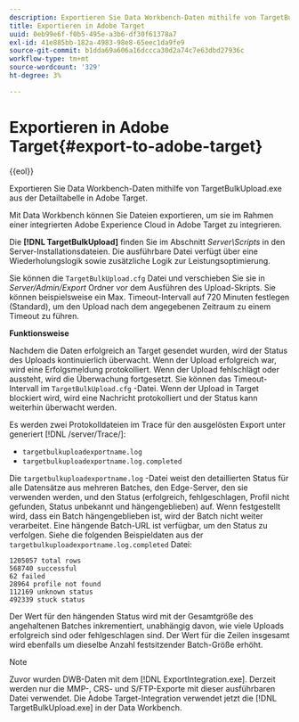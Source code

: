 ```yaml
---
description: Exportieren Sie Data Workbench-Daten mithilfe von TargetBulkUpload.exe aus der Detailtabelle in Adobe Target.
title: Exportieren in Adobe Target
uuid: 0eb99e6f-f0b5-495e-a3b6-df30f61378a7
exl-id: 41e885bb-182a-4983-98e8-65eec1da9fe9
source-git-commit: b1dda69a606a16dccca30d2a74c7e63dbd27936c
workflow-type: tm+mt
source-wordcount: '329'
ht-degree: 3%

---
```


# Exportieren in Adobe Target{#export-to-adobe-target}

{{eol}}

Exportieren Sie Data Workbench-Daten mithilfe von TargetBulkUpload.exe aus der Detailtabelle in Adobe Target.

Mit Data Workbench können Sie Dateien exportieren, um sie im Rahmen einer integrierten Adobe Experience Cloud in Adobe Target zu integrieren.

Die **[!DNL TargetBulkUpload]** finden Sie im Abschnitt *Server\Scripts* in den Server-Installationsdateien. Die ausführbare Datei verfügt über eine Wiederholungslogik sowie zusätzliche Logik zur Leistungsoptimierung.

Sie können die `TargetBulkUpload.cfg` Datei und verschieben Sie sie in *Server/Admin/Export* Ordner vor dem Ausführen des Upload-Skripts. Sie können beispielsweise ein Max. Timeout-Intervall auf 720 Minuten festlegen (Standard), um den Upload nach dem angegebenen Zeitraum zu einem Timeout zu führen.

**Funktionsweise**

Nachdem die Daten erfolgreich an Target gesendet wurden, wird der Status des Uploads kontinuierlich überwacht. Wenn der Upload erfolgreich war, wird eine Erfolgsmeldung protokolliert. Wenn der Upload fehlschlägt oder aussteht, wird die Überwachung fortgesetzt. Sie können das Timeout-Intervall im `TargetBulkUpload.cfg` -Datei. Wenn der Upload in Target blockiert wird, wird eine Nachricht protokolliert und der Status kann weiterhin überwacht werden.

Es werden zwei Protokolldateien im Trace für den ausgelösten Export unter generiert [!DNL /server/Trace/]:

* `targetbulkuploadexportname.log`
* `targetbulkuploadexportname.log.completed`

Die `targetbulkuploadexportname.log` -Datei weist den detaillierten Status für alle Datensätze aus mehreren Batches, den Edge-Server, den sie verwenden werden, und den Status (erfolgreich, fehlgeschlagen, Profil nicht gefunden, Status unbekannt und hängengeblieben) auf. Wenn festgestellt wird, dass ein Batch hängengeblieben ist, wird der Batch nicht weiter verarbeitet. Eine hängende Batch-URL ist verfügbar, um den Status zu verfolgen. Siehe die folgenden Beispieldaten aus der `targetbulkuploadexportname.log.completed` Datei:

```
1205057 total rows 
568740 successful 
62 failed 
28964 profile not found 
112169 unknown status 
492339 stuck status
```

Der Wert für den hängenden Status wird mit der Gesamtgröße des angehaltenen Batches inkrementiert, unabhängig davon, wie viele Uploads erfolgreich sind oder fehlgeschlagen sind. Der Wert für die Zeilen insgesamt wird ebenfalls um dieselbe Anzahl festsitzender Batch-Größe erhöht.

>[!NOTE]
>
>Zuvor wurden DWB-Daten mit dem [!DNL ExportIntegration.exe]. Derzeit werden nur die MMP-, CRS- und S/FTP-Exporte mit dieser ausführbaren Datei verwendet. Die Adobe Target-Integration verwendet jetzt die [!DNL TargetBulkUpload.exe] in der Data Workbench.
